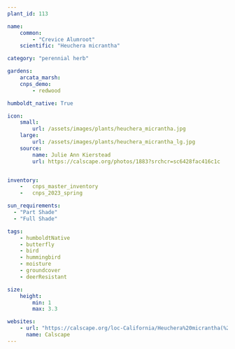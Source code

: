 ```yaml
---
plant_id: 113

name: 
    common:  
        - "Crevice Alumroot" 
    scientific: "Heuchera micrantha"  

category: "perennial herb"

gardens: 
    arcata_marsh:
    cnps_demo:
        - redwood

humboldt_native: True

icon: 
    small: 
        url: /assets/images/plants/heuchera_micrantha.jpg
    large: 
        url: /assets/images/plants/heuchera_micrantha_lg.jpg
    source: 
        name: Julie Ann Kierstead 
        url: https://calscape.org/photos/1883?srchcr=sc6428fac416c1c


inventory: 
    -   cnps_master_inventory
    -   cnps_2023_spring

sun_requirements:
  - "Part Shade"
  - "Full Shade"

tags: 
    - humboldtNative
    - butterfly
    - bird
    - hummingbird
    - moisture
    - groundcover
    - deerResistant

size:
    height: 
        min: 1
        max: 3.3

websites: 
    - url: "https://calscape.org/loc-California/Heuchera%20micrantha(%20)"
      name: Calscape
---
```





